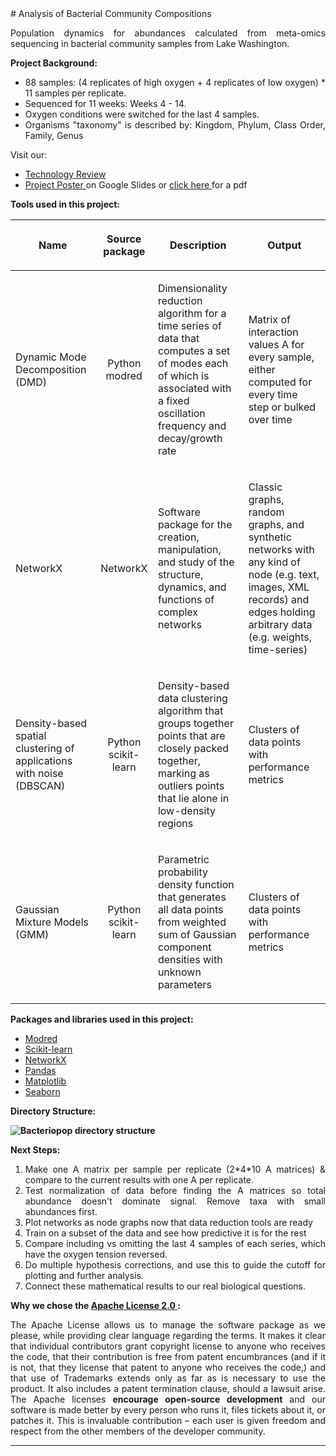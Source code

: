 <div align="justify">
# Analysis of Bacterial Community Compositions

Population dynamics for abundances calculated from meta-omics sequencing in bacterial community samples from Lake Washington.

<b> Project Background: </b>
<ul>
<li>    88 samples: (4 replicates of high oxygen + 4 replicates of low oxygen) * 11 samples per replicate. 
<li>    Sequenced for 11 weeks:  Weeks 4 - 14. 
<li>    Oxygen conditions were switched for the last 4 samples. 
<li>    Organisms "taxonomy" is described by: Kingdom, Phylum, Class	Order, Family, Genus
</ul>

Visit our:
<ul>
<li><a href = "https://docs.google.com/presentation/d/1D-DkrJsDJCglwkg9zL4Mdhlwke5hMF6LYhDwvJKBrQc/edit?ts=56ce5662#slide=id.g11bd0970be_0_17"> Technology Review </a>
<li><a href = "https://docs.google.com/presentation/d/1Fndc-2GX0K46gXjrjN7TdrYgU6xtomDJBz4vYtf2edc/edit#slide=id.p4"> Project Poster </a> on Google Slides or <a href "https://github.com/JanetMatsen/bacteriopop/blob/master/maker_files/Bacteripop_poster.pdf"> click here </a>for a pdf
</ul>

<b> Tools used in this project: </b>

|<p align="center"> Name| <p align="center">Source package | <p align="center">Description | <p align="center"> Output  |
| ----------------------- |:--------------------------------:| -----------------------------:| -------------------------: |
|  <p align="left"> Dynamic Mode Decomposition (DMD)| <p align="center">Python modred|<p align="left"> Dimensionality reduction algorithm for a time series of data that computes a set of modes each of which is associated with a fixed oscillation frequency and decay/growth rate | <p align="left">Matrix of interaction values A for every sample, either computed for every time step or bulked over time |
| <p align="left">  NetworkX| <p align="center"> NetworkX|<p align="left">Software package for the creation, manipulation, and study of the structure, dynamics, and functions of complex networks|<p align="left"> Classic graphs, random graphs, and synthetic networks with any kind of node (e.g. text, images, XML records) and edges holding arbitrary data (e.g. weights, time-series) |
| <p align="left">  Density-based spatial clustering of applications with noise (DBSCAN)| <p align="center"> Python scikit-learn| <p align="left">Density-based data clustering algorithm that groups together points that are closely packed together, marking as outliers points that lie alone in low-density regions| <p align="left">Clusters of data points with performance metrics|
|  <p align="left"> Gaussian Mixture Models (GMM)|   <p align="center"> Python scikit-learn|<p align="left">Parametric probability density function that generates all data points from weighted sum of Gaussian component densities with unknown parameters|  <p align="left">Clusters of data points with performance metrics|

<b> Packages and libraries used in this project: </b>
<ul>
<li> <a href = "https://pythonhosted.org/modred/"> Modred </a>
<li> <a href = "http://scikit-learn.org/stable/"> Scikit-learn </a>
<li> <a href = "https://networkx.github.io/"> NetworkX </a>
<li> <a href = "http://pandas.pydata.org/"> Pandas </a>
<li> <a href = "http://matplotlib.org/index.html"> Matplotlib </a>
<li> <a href = "https://stanford.edu/~mwaskom/software/seaborn/"> Seaborn </a>
</ul>

<b> Directory Structure:

<img src="https://raw.githubusercontent.com/JanetMatsen/bacteriopop/master/maker_files/directory_structure.png" alt="Bacteriopop directory structure">
</b>

<b> Next Steps: </b>
<ol>
<li>    Make one A matrix per sample per replicate (2*4*10 A matrices) & compare to the current results with one A per replicate.  
<li>    Test normalization of data before finding the A matrices so total abundance doesn't dominate signal. Remove taxa with small abundances first. 
<li>    Plot networks as node graphs now that data reduction tools are ready
<li>    Train on a subset of the data and see how predictive it is for the rest
<li>    Compare including vs omitting the last 4 samples of each series, which have the oxygen tension reversed. 
<li>    Do multiple hypothesis corrections, and use this to guide the cutoff for plotting and further analysis. 
<li>    Connect these mathematical results to our real biological questions. 
</ol>

<b> Why we chose the <a href = "http://www.apache.org/licenses/LICENSE-2.0"> Apache License 2.0 </a>: </b><br>

The Apache License allows us to manage the software package as we please, while providing clear language regarding the terms. It makes it clear that individual contributors grant copyright license to anyone who receives the code, that their contribution is free from patent encumbrances (and if it is not, that they license that patent to anyone who receives the code,) and that use of Trademarks extends only as far as is necessary to use the product. It also includes a patent termination clause, should a lawsuit arise. The Apache licenses <b>encourage open-source development</b> and our software is made better by every person who runs it, files tickets about it, or patches it. This is invaluable contribution – each user is given freedom and respect from the other members of the developer community.
</div><hr>
